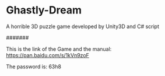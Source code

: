 # Ghastly-Dream
A horrible 3D puzzle game developed by Unity3D and C# script

#######

This is the link of the Game and the manual: https://pan.baidu.com/s/1kVn9zoF

The password is: 63h8
